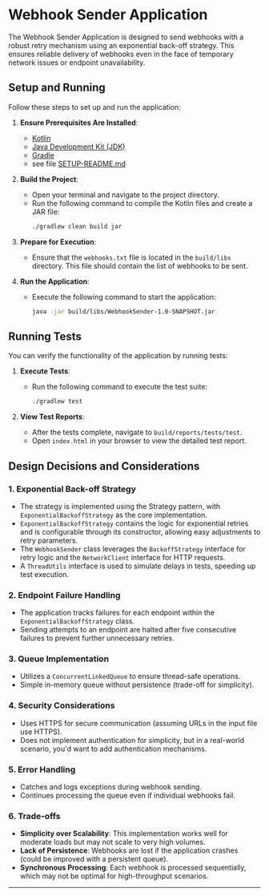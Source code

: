 # Webhook Sender Application

The Webhook Sender Application is designed to send webhooks with a robust retry mechanism using an exponential back-off strategy. This ensures reliable delivery of webhooks even in the face of temporary network issues or endpoint unavailability.

## Setup and Running

Follow these steps to set up and run the application:

1. **Ensure Prerequisites Are Installed**:
   - [Kotlin](https://kotlinlang.org/docs/home.html)
   - [Java Development Kit (JDK)](https://openjdk.java.net/)
   - [Gradle](https://gradle.org/install/)
   - see file [SETUP-README.md](https://github.com/Mole93/Webhook-Sender/blob/main/SETUP-README.md)

2. **Build the Project**:
   - Open your terminal and navigate to the project directory.
   - Run the following command to compile the Kotlin files and create a JAR file:
     ```bash
     ./gradlew clean build jar
     ```

3. **Prepare for Execution**:
   - Ensure that the `webhooks.txt` file is located in the `build/libs` directory. This file should contain the list of webhooks to be sent.

4. **Run the Application**:
   - Execute the following command to start the application:
     ```bash
     java -jar build/libs/WebhookSender-1.0-SNAPSHOT.jar
     ```

## Running Tests

You can verify the functionality of the application by running tests:

1. **Execute Tests**:
   - Run the following command to execute the test suite:
     ```bash
     ./gradlew test
     ```

2. **View Test Reports**:
   - After the tests complete, navigate to `build/reports/tests/test`.
   - Open `index.html` in your browser to view the detailed test report.

## Design Decisions and Considerations

### 1. Exponential Back-off Strategy
- The strategy is implemented using the Strategy pattern, with `ExponentialBackoffStrategy` as the core implementation.
- `ExponentialBackoffStrategy` contains the logic for exponential retries and is configurable through its constructor, allowing easy adjustments to retry parameters.
- The `WebhookSender` class leverages the `BackoffStrategy` interface for retry logic and the `NetworkClient` interface for HTTP requests.
- A `ThreadUtils` interface is used to simulate delays in tests, speeding up test execution.

### 2. Endpoint Failure Handling
- The application tracks failures for each endpoint within the `ExponentialBackoffStrategy` class.
- Sending attempts to an endpoint are halted after five consecutive failures to prevent further unnecessary retries.

### 3. Queue Implementation
- Utilizes a `ConcurrentLinkedQueue` to ensure thread-safe operations.
- Simple in-memory queue without persistence (trade-off for simplicity).

### 4. Security Considerations
- Uses HTTPS for secure communication (assuming URLs in the input file use HTTPS).
- Does not implement authentication for simplicity, but in a real-world scenario, you'd want to add authentication mechanisms.

### 5. Error Handling
- Catches and logs exceptions during webhook sending.
- Continues processing the queue even if individual webhooks fail.

### 6. Trade-offs
- **Simplicity over Scalability**: This implementation works well for moderate loads but may not scale to very high volumes.
- **Lack of Persistence**: Webhooks are lost if the application crashes (could be improved with a persistent queue).
- **Synchronous Processing**: Each webhook is processed sequentially, which may not be optimal for high-throughput scenarios.

---